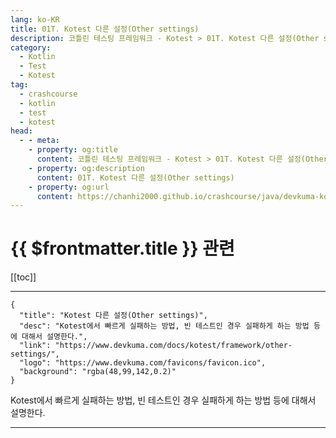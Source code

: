 ```yaml
---
lang: ko-KR
title: 01T. Kotest 다른 설정(Other settings)
description: 코틀린 테스팅 프레임워크 - Kotest > 01T. Kotest 다른 설정(Other settings)
category: 
  - Kotlin
  - Test
  - Kotest
tag: 
  - crashcourse
  - kotlin
  - test
  - kotest
head:
  - - meta:
    - property: og:title
      content: 코틀린 테스팅 프레임워크 - Kotest > 01T. Kotest 다른 설정(Other settings)
    - property: og:description
      content: 01T. Kotest 다른 설정(Other settings)
    - property: og:url
      content: https://chanhi2000.github.io/crashcourse/java/devkuma-kotest/01-kotest-framework/01T.html
---
```


# {{ $frontmatter.title }} 관련

[[toc]]

---

```component VPCard
{
  "title": "Kotest 다른 설정(Other settings)",
  "desc": "Kotest에서 빠르게 실패하는 방법, 빈 테스트인 경우 실패하게 하는 방법 등에 대해서 설명한다.",
  "link": "https://www.devkuma.com/docs/kotest/framework/other-settings/",
  "logo": "https://www.devkuma.com/favicons/favicon.ico",
  "background": "rgba(48,99,142,0.2)"
}
```

Kotest에서 빠르게 실패하는 방법, 빈 테스트인 경우 실패하게 하는 방법 등에 대해서 설명한다.

---

<TagLinks />